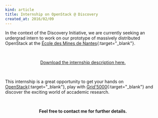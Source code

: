 ```yaml
---
kind: article
title: Internship on OpenStack @ Discovery
created_at: 2016/02/09
---
```


In the context of the Discovery Initiative, we are currently seeking an urdergrad
intern to work on our prototype of massively distributed OpenStack at the
[École des Mines de Nantes](http://www.mines-nantes.fr){:target="_blank"}.
<!--more-->

<br />
<p style="text-align: center;"><a href="/download/subjects/l3-internship-lucos.pdf">Download the
internship description here.</a></p>
<br />

This internship is a great opportunity to get your hands on
[OpenStack](https://www.openstack.org/ "OpenStack Open Source Cloud Computing Software"){:target="_blank"},
play with
[Grid'5000](http://www.grid5000.fr "The Grid'5000 experimental testbed"){:target="_blank"}
and discover the exciting world of accademic research.

<br />
<p style="text-align: center; font-weight: bold;">Feel free to contact me for further details.</p>
<br />

